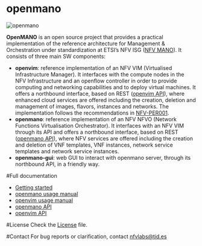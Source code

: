 # openmano
![openmano](http://github.com/nfvlabs/openmano/blob/master/images/openmano.png)

**OpenMANO** is an open source project that provides a practical implementation of the reference architecture for Management & Orchestration under standardization at ETSI’s NFV ISG ([NFV MANO](http://www.etsi.org/deliver/etsi_gs/NFV/001_099/002/01.01.01_60/gs_NFV002v010101p.pdf)). It consists of three main SW components:

- **openvim**: reference implementation of an NFV VIM (Virtualised Infrastructure Manager). It interfaces with the compute nodes in the NFV Infrastructure and an openflow controller in order to provide computing and networking capabilities and to deploy virtual machines. It offers a northbound interface, based on REST ([openvim API](http://github.com/nfvlabs/openmano/blob/master/docs/openvim-api-0.5.pdf "openvim API")), where enhanced cloud services are offered including the creation, deletion and management of images, flavors, instances and networks. The implementation follows the recommendations in [NFV-PER001](http://www.etsi.org/deliver/etsi_gs/NFV-PER/001_099/001/01.01.02_60/gs_NFV-PER001v010102p.pdf "ETSI NFV PER001"). 
- **openmano**: reference implementation of an NFV NFVO (Network Functions Virtualisation Orchestrator). It interfaces with an NFV VIM through its API and offers a northbound interface, based on REST ([openmano API](http://github.com/nfvlabs/openmano/blob/master/docs/openmano-api-0.1.pdf "openmano API")), where NFV services are offered including the creation and deletion of VNF templates, VNF instances, network service templates and network service instances.
- **openmano-gui**: web GUI to interact with openmano server, through its northbound API, in a friendly way. 

#Full documentation
- [Getting started](https://github.com/nfvlabs/openmano/wiki/Getting-started)
- [openmano usage manual](https://github.com/nfvlabs/openmano/wiki/openmano-usage)
- [openvim usage manual](https://github.com/nfvlabs/openmano/wiki/openvim-usage)
- [openmano API](http://github.com/nfvlabs/openmano/blob/master/docs/openmano-api-0.1.pdf "openmano API")
- [openvim API](http://github.com/nfvlabs/openmano/blob/master/docs/openvim-api-0.5.pdf "openvim API")

#License
Check the [License](http://github.com/nfvlabs/openmano/blob/master/LICENSE.txt) file.

#Contact
For bug reports or clarification, contact [nfvlabs@tid.es](mailto:nfvlabs@tid.es "nfvlabs")

